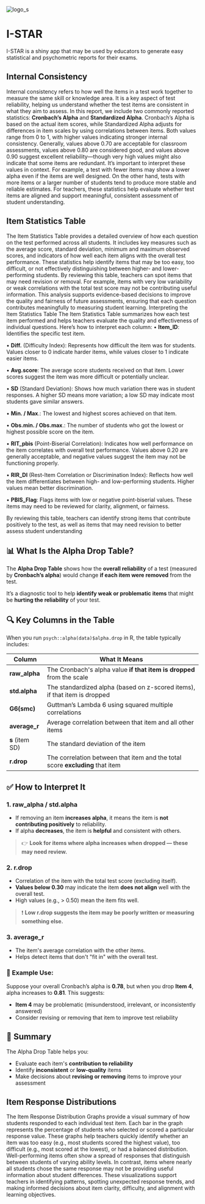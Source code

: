 ![logo_s](https://github.com/user-attachments/assets/8a9426d8-44e3-4592-9679-6a94e138d045)

# I-STAR
I-STAR is a shiny app that may be used by educators to generate easy statistical and psychometric reports for their exams.

## Internal Consistency
Internal consistency refers to how well the items in a test work together to measure the same skill or knowledge area. It is a key aspect of test reliability, helping us understand whether the test items are consistent in what they aim to assess. In this report, we include two commonly reported statistics: **Cronbach’s Alpha** and **Standardized Alpha**.
Cronbach’s Alpha is based on the actual item scores, while Standardized Alpha adjusts for differences in item scales by using correlations between items. Both values range from 0 to 1, with higher values indicating stronger internal consistency. Generally, values above 0.70 are acceptable for classroom assessments, values above 0.80 are considered good, and values above 0.90 suggest excellent reliability—though very high values might also indicate that some items are redundant.
It’s important to interpret these values in context. For example, a test with fewer items may show a lower alpha even if the items are well designed. On the other hand, tests with more items or a larger number of students tend to produce more stable and reliable estimates. For teachers, these statistics help evaluate whether test items are aligned and support meaningful, consistent assessment of student understanding.


## Item Statistics Table
The Item Statistics Table provides a detailed overview of how each question on the test performed across all students. It includes key measures such as the average score, standard deviation, minimum and maximum observed scores, and indicators of how well each item aligns with the overall test performance. These statistics help identify items that may be too easy, too difficult, or not effectively distinguishing between higher- and lower-performing students.
By reviewing this table, teachers can spot items that may need revision or removal. For example, items with very low variability or weak correlations with the total test score may not be contributing useful information. This analysis supports evidence-based decisions to improve the quality and fairness of future assessments, ensuring that each question contributes meaningfully to measuring student learning.
Interpreting the Item Statistics Table
The Item Statistics Table summarizes how each test item performed and helps teachers evaluate the quality and effectiveness of individual questions. Here’s how to interpret each column:
•	**Item_ID**: Identifies the specific test item.

•	**Diff.** (Difficulty Index): Represents how difficult the item was for students. Values closer to 0 indicate harder items, while values closer to 1 indicate easier items.

•	**Avg.score**: The average score students received on that item. Lower scores suggest the item was more difficult or potentially unclear.

•	**SD** (Standard Deviation): Shows how much variation there was in student responses. A higher SD means more variation; a low SD may indicate most students gave similar answers.

•	**Min. / Max**.: The lowest and highest scores achieved on that item.

•	**Obs.min. / Obs.max**.: The number of students who got the lowest or highest possible score on the item.

•	**RIT_pbis** (Point-Biserial Correlation): Indicates how well performance on the item correlates with overall test performance. Values above 0.20 are generally acceptable, and negative values suggest the item may not be functioning properly.

•	**RIR_DI** (Rest-Item Correlation or Discrimination Index): Reflects how well the item differentiates between high- and low-performing students. Higher values mean better discrimination.

•	**PBIS_Flag**: Flags items with low or negative point-biserial values. These items may need to be reviewed for clarity, alignment, or fairness.

By reviewing this table, teachers can identify strong items that contribute positively to the test, as well as items that may need revision to better assess student understanding


## 📊 What Is the Alpha Drop Table?

The **Alpha Drop Table** shows how the **overall reliability** of a test (measured by **Cronbach’s alpha**) would change **if each item were removed** from the test.

It’s a diagnostic tool to help **identify weak or problematic items** that might be **hurting the reliability** of your test.



## 🔍 Key Columns in the Table

When you run `psych::alpha(data)$alpha.drop` in R, the table typically includes:

| Column          | What It Means                                                                 |
| --------------- | ----------------------------------------------------------------------------- |
| **raw\_alpha**  | The Cronbach's alpha value **if that item is dropped** from the scale         |
| **std.alpha**   | The standardized alpha (based on z-scored items), if that item is dropped     |
| **G6(smc)**     | Guttman’s Lambda 6 using squared multiple correlations                        |
| **average\_r**  | Average correlation between that item and all other items                     |
| **s** (item SD) | The standard deviation of the item                                            |
| **r.drop**      | The correlation between that item and the total score **excluding** that item |


## ✅ How to Interpret It

### 1. **raw\_alpha / std.alpha**

* If removing an item **increases alpha**, it means the item is **not contributing positively** to reliability.
* If alpha **decreases**, the item is **helpful** and consistent with others.

> 👉 **Look for items where alpha increases when dropped — these may need review.**


### 2. **r.drop**

* Correlation of the item with the total test score (excluding itself).
* **Values below 0.30** may indicate the item **does not align** well with the overall test.
* High values (e.g., > 0.50) mean the item fits well.

> ❗ **Low r.drop suggests the item may be poorly written or measuring something else.**



### 3. **average\_r**

* The item's average correlation with the other items.
* Helps detect items that don't "fit in" with the overall test.



### 🔎 Example Use:

Suppose your overall Cronbach’s alpha is **0.78**, but when you drop **Item 4**, alpha increases to **0.81**. This suggests:

* **Item 4** may be problematic (misunderstood, irrelevant, or inconsistently answered)
* Consider revising or removing that item to improve test reliability


## 📘 Summary

The Alpha Drop Table helps you:

* Evaluate each item's **contribution to reliability**
* Identify **inconsistent** or **low-quality** items
* Make decisions about **revising or removing** items to improve your assessment


## Item Response Distributions
The Item Response Distribution Graphs provide a visual summary of how students responded to each individual test item. Each bar in the graph represents the percentage of students who selected or scored a particular response value. These graphs help teachers quickly identify whether an item was too easy (e.g., most students scored the highest value), too difficult (e.g., most scored at the lowest), or had a balanced distribution.
Well-performing items often show a spread of responses that distinguish between students of varying ability levels. In contrast, items where nearly all students chose the same response may not be providing useful information about student differences. These visualizations support teachers in identifying patterns, spotting unexpected response trends, and making informed decisions about item clarity, difficulty, and alignment with learning objectives.
